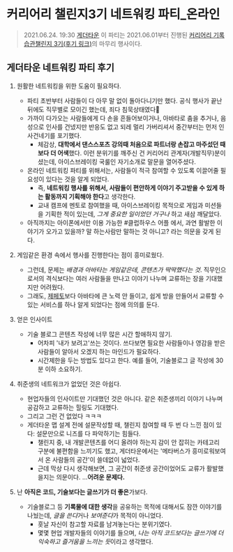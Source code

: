 # 커리어리 챌린지3기 네트워킹 파티_온라인

> 2021.06.24. 19:30 [게더타운](https://gather.town/)
> 이 파티는 2021.06.01부터 진행된 [커리어리 기록습관챌린지 3기(후기 링크)](https://github.com/ShinAhYoung21/TIL/blob/main/goal_result/careerly_chal.md)의 마무리 행사이다.

## 게더타운 네트워킹 파티 후기

1. 원활한 네트워킹을 위한 도움이 필요하다.
    * 파티 초반부터 사람들이 다 아무 말 없이 돌아다니기만 했다. 공식 행사가 끝난 뒤에도 직무별로 모이긴 했는데, 죄다 침묵상태였다🤣
    * 가까이 다가오는 사람들에게 다 손을 흔들어보이거나, 아바타로 춤을 추거나, 음성으로 인사를 건넸지만 반응도 없고 되레 멀리 가버리셔서 중간부터는 먼저 인사건네기를 포기했다.
        * 체감상, **대학에서 댄스스포츠 강의때 처음으로 파트너랑 손잡고 마주섰던 때보다 더 어색**했다. 이런 분위기를 깨주신 건 커리어리 관계자(개발직무)분이셨는데, 아이스브레이킹 국룰인 자기소개로 말문을 열어주셨다.
    * 온라인 네트워킹 파티를 위해서는, 사람들이 적극 참여할 수 있도록 이끌어줄 필요성이 있다는 것을 알게 되었다.
        * 즉, **네트워킹 행사를 위해서, 사람들이 편안하게 이야기 주고받을 수 있게 하는 활동까지 기획해야 한다**고 생각한다.
        * 교내 캠프에 멘토로 참여했을 때, 아이스브레이킹 목적으로 게임과 미션들을 기획한 적이 있는데, *그게 중요한 일이었던 거구나* 하고 새삼 깨달았다.
    * 아직까지는 아이폰에서만 이용 가능한 #클럽하우스 어플 에서, 과연 활발한 이야기가 오가고 있을까? 말 하는사람만 말하는 것 아니고? 라는 의문을 갖게 된다.

2. 게임같은 환경 속에서 행사를 진행한다는 점이 흥미로웠다.
    * 그런데, 문제는 *배경과 아바타는 게임같은데, 콘텐츠가 딱딱했다는 것*. 직무인으로서의 격식보다는 여러 사람들을 만나고 이야기 나누며 교류하는 장을 기대했지만 어려웠다.
    * 그래도, [제페토](https://play.google.com/store/apps/details?id=me.zepeto.main&hl=ko&gl=US)보다 아바타에 큰 노력 안 들이고, 쉽게 방을 만들어서 교류할 수 있는 서비스를 하나 알게 되었다는 점에 의의를 둔다.

3. 얻은 인사이트
    * 기술 블로그 콘텐츠 작성에 너무 많은 시간 할애하지 않기.
        * 어차피 '내가 보려고'쓰는 것이다. 쓰다보면 필요한 사람들이나 영감을 받은 사람들이 알아서 오겠지 하는 마인드가 필요하다.
        * 시간제한을 두는 방법도 있다고 한다. 예를 들어, 기술블로그 글 작성에 30분 이하 소요하기.

4. 취준생의 네트워크가 없었던 것은 아쉽다.
    * 현업자들의 인사이트만 기대했던 것은 아니다. 같은 취준생끼리 이야기 나누며 공감하고 교류하는 힐링도 기대했다.
    * 그리고 그런 건 없었다 ㅋㅋㅋ
    * 게더타운 맵 설계 전에 설문작성할 때, 챌린지 참여할 때 두 번 다 느낀 점이 있다: 설문만으로 니즈를 다 파악하기는 힘들다. 
        * 챌린지 중, 내 개발콘텐츠를 어디 올려야 하는지 감이 안 잡히는 카테고리 구분에 불편함을 느끼기도 했고, 게더타운에서는 '메타버스가 흥미로워보여서 온 사람들의 공간'이 쓸데없이 넓었다.
        * 근데 막상 다시 생각해보면, 그 공간이 취준생 공간이었어도 교류가 활발했을지는 의문이다. ...**어려운 문제다.**

5. 난 **아직은 코드, 기술보다는 글쓰기가 더 좋은**가보다.
    * 기술블로그 등 **기록물에 대한 생각**을 공유하는 목적에 대해서도 잠깐 이야기를 나눴는데, *글을 쓴다*거나 *보여준다*가 목적이 아니었다.
        * 훗날 자신이 참고할 자료를 남겨놓는다는 분위기였다.
        * 몇몇 현업 개발자들의 이야기를 들으며, *나는 아직 코드보다는 글쓰기에 더 익숙하고 즐거움을 느끼는 듯*이라고 생각했다.